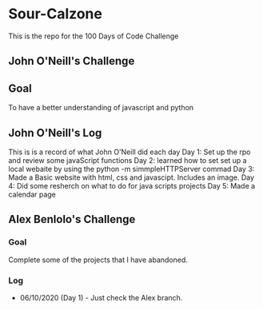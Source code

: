 # Sour-Calzone
This is the repo for the 100 Days of Code Challenge

## John O'Neill's Challenge

## Goal
To have a better understanding of javascript and python

## John O'Neill's Log
This is is a record of what John O'Neill did each day
Day 1: Set up the rpo and review some javaScript functions 
Day 2: learned how to set set up a local webaite by using the python -m simmpleHTTPServer commad
Day 3: Made a Basic website with html, css and javascipt. Includes an image. 
Day 4: Did some resherch on what to do for java scripts projects
Day 5: Made a calendar page  

## Alex Benlolo's Challenge

### Goal
Complete some of the projects that I have abandoned.

### Log
* 06/10/2020 (Day 1) - Just check the Alex branch.
